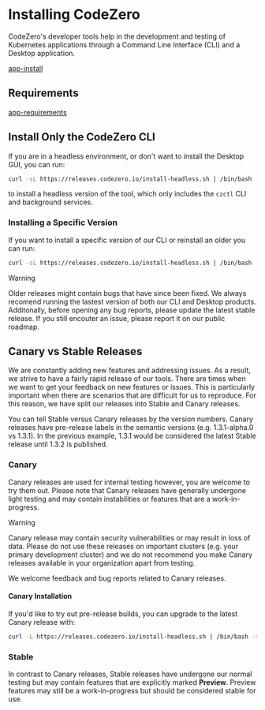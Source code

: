 # Installing CodeZero

CodeZero's developer tools help in the development and testing of Kubernetes applications through a Command Line Interface (CLI) and a Desktop application.

[app-install](../_fragments/app-install.md ":include")

## Requirements

[app-requirements](../_fragments/app-requirements.md ":include")

## Install Only the CodeZero CLI

If you are in a headless environment, or don't want to install the Desktop GUI, you can run:

```bash
curl -sL https://releases.codezero.io/install-headless.sh | /bin/bash
```

to install a headless version of the tool, which only includes the `czctl` CLI and background services.

### Installing a Specific Version

If you want to install a specific version of our CLI or reinstall an older you can run:

```bash
curl -sL https://releases.codezero.io/install-headless.sh | /bin/bash -s 1.6.0
```

> [!WARNING]
> Older releases might contain bugs that have since been fixed. We always recomend running the lastest version of both our CLI and Desktop products. Additonally, before opening any bug reports, please update the latest stable release. If you still encouter an issue, please report it on our public roadmap.

## Canary vs Stable Releases

We are constantly adding new features and addressing issues. As a result, we strive to have a fairly rapid release of our tools. There are times when we want to get your feedback on new features or issues. This is particularly important when there are scenarios that are difficult for us to reproduce. For this reason, we have split our releases into Stable and Canary releases.

You can tell Stable versus Canary releases by the version numbers. Canary releases have pre-release labels in the semantic versions (e.g. 1.3.1-alpha.0 vs 1.3.1). In the previous example, 1.3.1 would be considered the latest Stable release until 1.3.2 is published.

### Canary

Canary releases are used for internal testing however, you are welcome to try them out. Please note that Canary releases have generally undergone light testing and may contain instabilities or features that are a work-in-progress.

> [!WARNING]
> Canary release may contain security vulnerabilities or may result in loss of data. Please do not use these releases on important clusters (e.g. your primary development cluster) and we do not recommend you make Canary releases available in your organization apart from testing.

We welcome feedback and bug reports related to Canary releases.

#### Canary Installation

If you'd like to try out pre-release builds, you can upgrade to the latest Canary release with:

```bash
curl -L https://releases.codezero.io/install-headless.sh | /bin/bash -s canary
```

### Stable

In contrast to Canary releases, Stable releases have undergone our normal testing but may contain features that are explicitly marked **Preview**. Preview features may still be a work-in-progress but should be considered stable for use.
